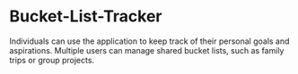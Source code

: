 # Bucket-List-Tracker
Individuals can use the application to keep track of their personal goals and aspirations. Multiple users can manage shared bucket lists, such as family trips or group projects.
